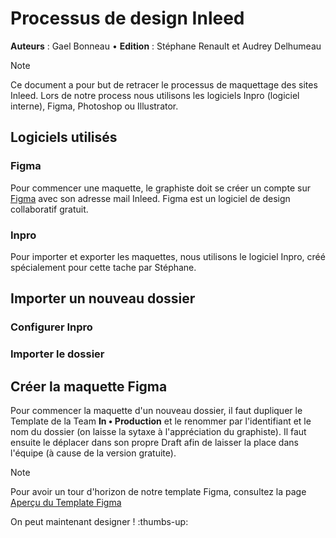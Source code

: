 # Processus de design Inleed

**Auteurs** : Gael Bonneau • **Edition** : Stéphane Renault et Audrey Delhumeau

> [!NOTE]
>Ce document a pour but de retracer le processus de maquettage des sites Inleed.
>Lors de notre process nous utilisons les logiciels Inpro (logiciel interne), Figma, Photoshop ou Illustrator.

## Logiciels utilisés
### Figma
Pour commencer une maquette, le graphiste doit se créer un compte sur [Figma](https://www.figma.com/signup) avec son adresse mail Inleed. Figma est un logiciel de design collaboratif gratuit.

### Inpro
Pour importer et exporter les maquettes, nous utilisons le logiciel Inpro, créé spécialement pour cette tache par Stéphane.

## Importer un nouveau dossier

### Configurer Inpro

### Importer le dossier

## Créer la maquette Figma

Pour commencer la maquette d'un nouveau dossier, il faut dupliquer le Template de la Team **In • Production** et le renommer par l'identifiant et le nom du dossier (on laisse la sytaxe à l'appréciation du graphiste). Il faut ensuite le déplacer dans son propre Draft afin de laisser la place dans l'équipe (à cause de la version gratuite).

> [!NOTE]
> Pour avoir un tour d'horizon de notre template Figma, consultez la page [Aperçu du Template Figma](/Aperçu%20du%20template%20Figma.md)

On peut maintenant designer ! :thumbs-up: